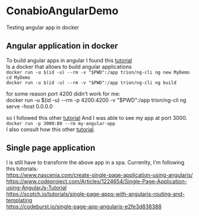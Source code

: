 # ConabioAngularDemo
Testing angular app in docker

## Angular application in docker  
To build angular apps in angular I found this [tutorial](https://jaxenter.com/build-and-test-angular-apps-using-docker-132371.html)  
Is a docker that allows to build angular applications  
`docker run -u $(id -u) --rm -v "$PWD":/app trion/ng-cli ng new MyDemo  `  
`cd MyDemo`    
`docker run -u $(id -u) --rm -v "$PWD":/app trion/ng-cli ng build`    

for some reason port 4200 didn't work for me:    
docker run -u $(id -u) --rm -p 4200:4200 -v "$PWD":/app trion/ng-cli ng serve -host 0.0.0.0

so I followed this other [tutorial](https://medium.com/@DenysVuika/your-angular-apps-as-docker-containers-471f570a7f2  )
And I was able to see my app at port 3000.   
`docker run -p 3000:80 --rm my-angular-app`  
I also consult how this other [tutorial](https://mherman.org/blog/dockerizing-an-angular-app/  ).   
  
## Single page application     
I is still have to transform the above app in a spa. Currenlty, I'm following this tutorials:    
https://www.nascenia.com/create-single-page-application-using-angularjs/  
https://www.codeproject.com/Articles/1224654/Single-Page-Application-using-AngularJs-Tutorial  
https://scotch.io/tutorials/single-page-apps-with-angularjs-routing-and-templating  
https://codeburst.io/single-page-app-angularjs-e2fe3d838388

